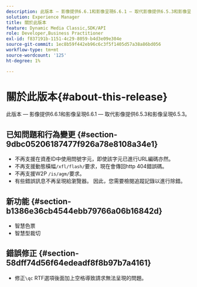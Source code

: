 ```yaml
---
description: 此版本 — 影像提供6.6.1和影像呈現6.6.1 — 取代影像提供6.5.3和影像呈現6.5.3。
solution: Experience Manager
title: 關於此版本
feature: Dynamic Media Classic,SDK/API
role: Developer,Business Practitioner
exl-id: f837191b-1151-4c29-8059-b4d3e09e304e
source-git-commit: 1ec8b59f442eb96c6c3f5f1405d57a38a86bd056
workflow-type: tm+mt
source-wordcount: '125'
ht-degree: 1%

---
```


# 關於此版本{#about-this-release}

此版本 — 影像提供6.6.1和影像呈現6.6.1 — 取代影像提供6.5.3和影像呈現6.5.3。

## 已知問題和行為變更 {#section-9dbc05206187477f926a78e8108a34e1}

* 不再支援在資產ID中使用問號字元，即使該字元已進行URL編碼亦然。
* 不再支援動態橫幅`/xfl/flash/`要求，現在會傳回http 404錯誤碼。
* 不再支援W2P `/is/agm/`要求。
* 有些錯誤訊息不再呈現給瀏覽器。 因此，您需要檢閱追蹤記錄以進行除錯。

## 新功能 {#section-b1386e36cb4544ebb79766a06b16842d}

* 智慧色票
* 智慧型裁切

## 錯誤修正 {#section-58dff74d56f64edeadf8f8b97b7a4161}

* 修正`\qc` RTF選項後面加上空格導致請求無法呈現的問題。
